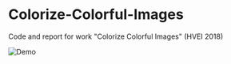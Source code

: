 # Colorize-Colorful-Images
Code and report for work "Colorize Colorful Images" (HVEI 2018)

![Demo](images/visualize.png)
